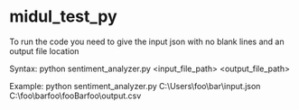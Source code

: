 # midul_test_py
To run the code you need to give the input json with no blank lines and an output file location

Syntax:
python sentiment_analyzer.py <input_file_path> <output_file_path>

Example:
python sentiment_analyzer.py C:\Users\foo\bar\input.json C:\foo\barfoo\fooBarfoo\output.csv
